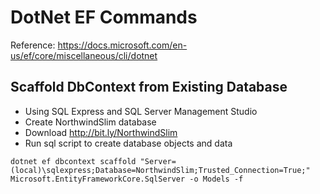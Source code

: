 # DotNet EF Commands

Reference: https://docs.microsoft.com/en-us/ef/core/miscellaneous/cli/dotnet

## Scaffold DbContext from Existing Database

- Using SQL Express and SQL Server Management Studio
- Create NorthwindSlim database
- Download http://bit.ly/NorthwindSlim
- Run sql script to create database objects and data

```
dotnet ef dbcontext scaffold "Server=(local)\sqlexpress;Database=NorthwindSlim;Trusted_Connection=True;" Microsoft.EntityFrameworkCore.SqlServer -o Models -f
```
 